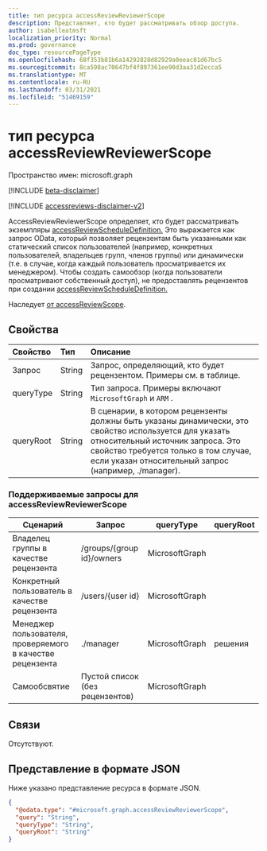 ```yaml
---
title: тип ресурса accessReviewReviewerScope
description: Представляет, кто будет рассматривать обзор доступа.
author: isabelleatmsft
localization_priority: Normal
ms.prod: governance
doc_type: resourcePageType
ms.openlocfilehash: 68f353b81b6a14292828d82929a0eeac81d67bc5
ms.sourcegitcommit: 8ca598ac70647bf4f897361ee90d3aa31d2ecca5
ms.translationtype: MT
ms.contentlocale: ru-RU
ms.lasthandoff: 03/31/2021
ms.locfileid: "51469159"
---
```

# <a name="accessreviewreviewerscope-resource-type"></a>тип ресурса accessReviewReviewerScope

Пространство имен: microsoft.graph

[!INCLUDE [beta-disclaimer](../../includes/beta-disclaimer.md)]

[!INCLUDE [accessreviews-disclaimer-v2](../../includes/accessreviews-disclaimer-v2.md)]

AccessReviewReviewerScope определяет, кто будет рассматривать экземпляры [accessReviewScheduleDefinition.](accessreviewscheduledefinition.md) Это выражается как запрос OData, который позволяет рецензентам быть указанными как статический список пользователей (например, конкретных пользователей, владельцев групп, членов группы) или динамически (т.е. в случае, когда каждый пользователь просматривается их менеджером). Чтобы создать самообзор (когда пользователи просматривают собственный доступ), не предоставлять рецензентов при создании [accessReviewScheduleDefinition.](accessreviewscheduledefinition.md)

Наследует [от accessReviewScope](../resources/accessreviewscope.md).

## <a name="properties"></a>Свойства
| Свойство | Тип | Описание |
| :-------------------------| :---------- | :---------- |
| Запрос | String | Запрос, определяющий, кто будет рецензентом. Примеры см. в таблице. |
| queryType | String | Тип запроса. Примеры включают `MicrosoftGraph` и `ARM` . |
| queryRoot | String | В сценарии, в котором рецензенты должны быть указаны динамически, это свойство используется для указать относительный источник запроса. Это свойство требуется только в том случае, если указан относительный запрос (например, ./manager). |

### <a name="supported-queries-for-accessreviewreviewerscope"></a>Поддерживаемые запросы для accessReviewReviewerScope

|Сценарий| Запрос | queryType | queryRoot |
|--|--|--|--|
| Владелец группы в качестве рецензента | /groups/{group id}/owners |MicrosoftGraph||
| Конкретный пользователь в качестве рецензента | /users/{user id} |MicrosoftGraph||
| Менеджер пользователя, проверяемого в качестве рецензента | ./manager | MicrosoftGraph |решения|
| Самообсвятие | Пустой список (без рецензентов) | MicrosoftGraph  |


## <a name="relationships"></a>Связи
Отсутствуют.

## <a name="json-representation"></a>Представление в формате JSON
Ниже указано представление ресурса в формате JSON.
<!-- {
  "blockType": "resource",
  "@odata.type": "microsoft.graph.accessReviewReviewerScope"
}
-->
``` json
{
  "@odata.type": "#microsoft.graph.accessReviewReviewerScope",
  "query": "String",
  "queryType": "String",
  "queryRoot": "String"
}
```

<!--
{
  "type": "#page.annotation",
  "description": "accessReviewReviewerScope resource",
  "keywords": "",
  "section": "documentation",
  "tocPath": "",
  "suppressions": []
}
-->
